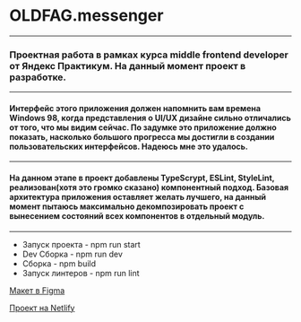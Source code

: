# OLDFAG.messenger
***
### Проектная работа в рамках курса middle frontend developer от Яндекс Практикум. На данный момент проект в разработке.
***
#### Интерфейс этого приложения должен напомнить вам времена Windows 98, когда представления о UI/UX дизайне сильно отличались от того, что мы видим сейчас. По задумке это приложение должно показать, насколько большого прогресса мы достигли в создании пользовательских интерфейсов. Надеюсь мне это удалось.
***
#### На данном этапе в проект добавлены TypeScrypt, ESLint, StyleLint, реализован(хотя это громко сказано) компонентный подход. Базовая архитектура приложения оставляет желать лучшего, на данный момент пытаюсь максимально декомпозировать проект с вынесением состояний всех компонентов в отдельный модуль.   
***
* Запуск проекта - npm run start
* Dev Сборка - npm run dev
* Сборка - npm build
* Запуск линтеров - npm run lint

[Макет в Figma](https://www.figma.com/file/eshsChHOpHyQ3qm0fKEVKp/OLDFAG.messandger?t=XtNw5VLq4rM2qWxp-6)

[Проект на Netlify](https://earnest-scone-dc05e4.netlify.app/)
